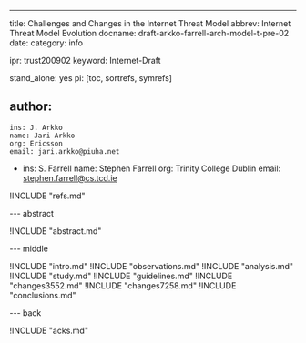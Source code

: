 ---
title: Challenges and Changes in the Internet Threat Model
abbrev: Internet Threat Model Evolution
docname: draft-arkko-farrell-arch-model-t-pre-02
date:
category: info

ipr: trust200902
keyword: Internet-Draft

stand_alone: yes
pi: [toc, sortrefs, symrefs]

author:
  -
    ins: J. Arkko
    name: Jari Arkko
    org: Ericsson
    email: jari.arkko@piuha.net

  -
    ins: S. Farrell
    name: Stephen Farrell
    org: Trinity College Dublin
    email: stephen.farrell@cs.tcd.ie

!INCLUDE "refs.md"

--- abstract

!INCLUDE "abstract.md"

--- middle

!INCLUDE "intro.md"
!INCLUDE "observations.md"
!INCLUDE "analysis.md"
!INCLUDE "study.md"
!INCLUDE "guidelines.md"
!INCLUDE "changes3552.md"
!INCLUDE "changes7258.md"
!INCLUDE "conclusions.md"

--- back

!INCLUDE "acks.md"

